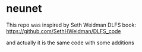 # neunet
This repo was inspired by Seth Weidman DLFS book:
https://github.com/SethHWeidman/DLFS_code

and actually it is the same code with some additions
